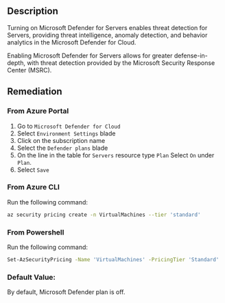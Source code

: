 ## Description

Turning on Microsoft Defender for Servers enables threat detection for Servers, providing threat intelligence, anomaly detection, and behavior analytics in the Microsoft Defender for Cloud.

Enabling Microsoft Defender for Servers allows for greater defense-in-depth, with threat detection provided by the Microsoft Security Response Center (MSRC).

## Remediation

### From Azure Portal

  1. Go to `Microsoft Defender for Cloud`
  2. Select `Environment Settings` blade
  3. Click on the subscription name
  4. Select the `Defender plans` blade
  5. On the line in the table for `Servers` resource type `Plan` Select `On` under `Plan`.
  6. Select `Save`

### From Azure CLI

Run the following command:

```bash
az security pricing create -n VirtualMachines --tier 'standard'
```

### From Powershell

Run the following command:

```bash
Set-AzSecurityPricing -Name 'VirtualMachines' -PricingTier 'Standard'
```

### Default Value:

By default, Microsoft Defender plan is off.